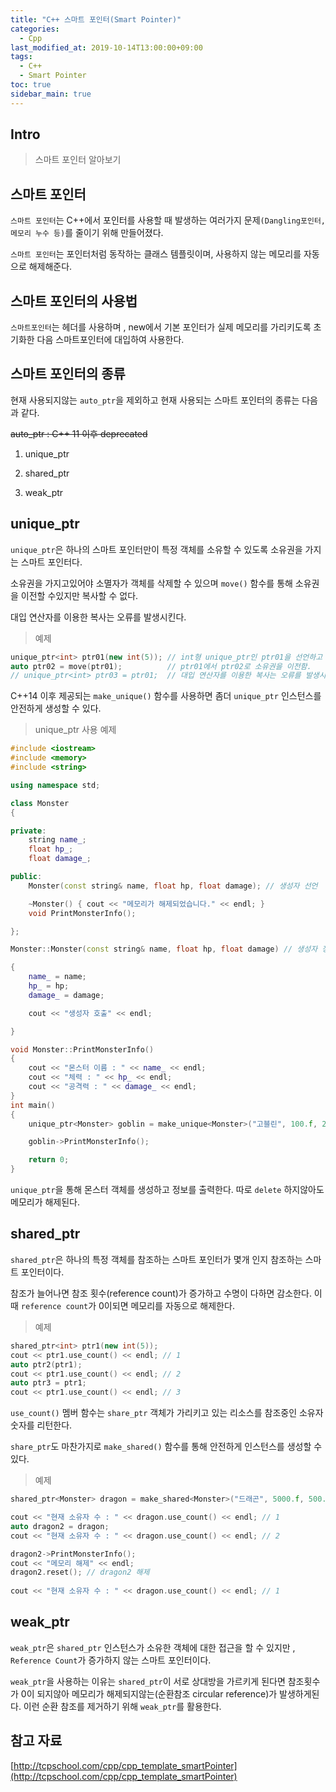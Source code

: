 ```yaml
---
title: "C++ 스마트 포인터(Smart Pointer)"
categories: 
  - Cpp
last_modified_at: 2019-10-14T13:00:00+09:00
tags: 
  - C++
  - Smart Pointer
toc: true
sidebar_main: true
---
```


## Intro

> 스마트 포인터 알아보기

## 스마트 포인터

`스마트 포인터`는 C++에서 포인터를 사용할 때 발생하는 여러가지 문제`(Dangling포인터, 메모리 누수 등)`를 줄이기 위해 만들어졌다.

`스마트 포인터`는 포인터처럼 동작하는 클래스 템플릿이며, 사용하지 않는 메모리를 자동으로 해제해준다. 

## 스마트 포인터의 사용법

`스마트포인터`는 <memory> 헤더를 사용하며 , new에서 기본 포인터가 실제 메모리를 가리키도록 초기화한 다음 스마트포인터에 대입하여 사용한다.



## 스마트 포인터의 종류

현재 사용되지않는 `auto_ptr`을 제외하고 현재 사용되는 스마트 포인터의 종류는 다음과 같다.

~~auto_ptr : C++ 11 이후 deprecated~~

1. unique_ptr

2. shared_ptr

3. weak_ptr

## unique_ptr

`unique_ptr`은 하나의 스마트 포인터만이 특정 객체를 소유할 수 있도록 소유권을 가지는 스마트 포인터다.

소유권을 가지고있어야 소멸자가 객체를 삭제할 수 있으며 `move()` 함수를 통해 소유권을 이전할 수있지만 복사할 수 없다.

대입 연산자를 이용한 복사는 오류를 발생시킨다.

> 예제

```cpp
unique_ptr<int> ptr01(new int(5)); // int형 unique_ptr인 ptr01을 선언하고 초기화함.
auto ptr02 = move(ptr01);          // ptr01에서 ptr02로 소유권을 이전함.
// unique_ptr<int> ptr03 = ptr01;  // 대입 연산자를 이용한 복사는 오류를 발생시킴. 
```

C++14 이후 제공되는 `make_unique()` 함수를 사용하면 좀더 `unique_ptr` 인스턴스를 안전하게 생성할 수 있다.

> unique_ptr 사용 예제

```cpp
#include <iostream>
#include <memory>
#include <string>

using namespace std;

class Monster
{

private:
	string name_;
	float hp_;
	float damage_;

public:
	Monster(const string& name, float hp, float damage); // 생성자 선언

	~Monster() { cout << "메모리가 해제되었습니다." << endl; }
	void PrintMonsterInfo();

};

Monster::Monster(const string& name, float hp, float damage) // 생성자 정의

{
	name_ = name;
	hp_ = hp;
	damage_ = damage;

	cout << "생성자 호출" << endl;

}

void Monster::PrintMonsterInfo()
{
	cout << "몬스터 이름 : " << name_ << endl;
	cout << "체력 : " << hp_ << endl;
	cout << "공격력 : " << damage_ << endl;
}
int main()
{
	unique_ptr<Monster> goblin = make_unique<Monster>("고블린", 100.f, 20.f);

	goblin->PrintMonsterInfo();

	return 0;
}
```

`unique_ptr`을 통해 몬스터 객체를 생성하고 정보를 출력한다. 따로 `delete` 하지않아도 메모리가 해제된다. 


## shared_ptr

`shared_ptr`은 하나의 특정 객체를 참조하는 스마트 포인터가 몇개 인지 참조하는 스마트 포인터이다.

참조가 늘어나면 참조 횟수(reference count)가 증가하고 수명이 다하면 감소한다.
이때 `reference count`가 0이되면 메모리를 자동으로 해제한다.

> 예제

```cpp
shared_ptr<int> ptr1(new int(5));
cout << ptr1.use_count() << endl; // 1
auto ptr2(ptr1);
cout << ptr1.use_count() << endl; // 2
auto ptr3 = ptr1;
cout << ptr1.use_count() << endl; // 3
```

`use_count()` 멤버 함수는 `share_ptr` 객체가 가리키고 있는 리소스를 참조중인 소유자 숫자를 리턴한다.

`share_ptr`도 마찬가지로 `make_shared()` 함수를 통해 안전하게 인스턴스를 생성할 수 있다.

> 예제

```cpp
shared_ptr<Monster> dragon = make_shared<Monster>("드래곤", 5000.f, 500.f);

cout << "현재 소유자 수 : " << dragon.use_count() << endl; // 1
auto dragon2 = dragon;
cout << "현재 소유자 수 : " << dragon.use_count() << endl; // 2

dragon2->PrintMonsterInfo();
cout << "메모리 해제" << endl;
dragon2.reset(); // dragon2 해제
	
cout << "현재 소유자 수 : " << dragon.use_count() << endl; // 1
```    

## weak_ptr

`weak_ptr`은 `shared_ptr` 인스턴스가 소유한 객체에 대한 접근을 할 수 있지만 , `Reference Count`가 증가하지 않는 스마트 포인터이다.

`weak_ptr`을 사용하는 이유는 `shared_ptr`이 서로 상대방을 가르키게 된다면 참조횟수가 0이 되지않아 메모리가 해제되지않는(순환참조 circular reference)가 발생하게된다.
이런 순환 참조를 제거하기 위해 `weak_ptr`를 활용한다.

## 참고 자료

[http://tcpschool.com/cpp/cpp_template_smartPointer](http://tcpschool.com/cpp/cpp_template_smartPointer) 